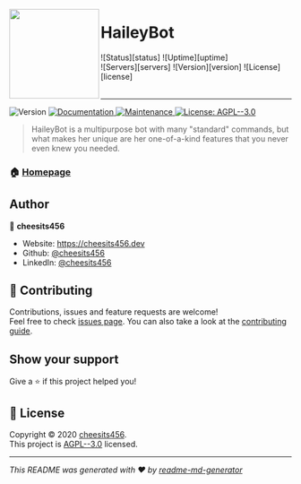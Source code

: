 <img src="https://www.haileybot.com/images/haileybot.png" align="left" height="160px"><h1>HaileyBot</h1>
  
![Status][status] ![Uptime][uptime]  
![Servers][servers] ![Version][version] ![License][license]  
<br>

---

<p>
  <img alt="Version" src="https://img.shields.io/badge/version-6.1.3-blue.svg?cacheSeconds=2592000" />
  <a href="https://docs.haileybot.com" target="_blank">
    <img alt="Documentation" src="https://img.shields.io/badge/documentation-yes-brightgreen.svg" />
  </a>
  <a href="https://github.com/cheesits456/haileybot/graphs/commit-activity" target="_blank">
    <img alt="Maintenance" src="https://img.shields.io/badge/Maintained%3F-yes-green.svg" />
  </a>
  <a href="https://github.com/cheesits456/haileybot/blob/master/LICENSE" target="_blank">
    <img alt="License: AGPL--3.0" src="https://img.shields.io/github/license/cheesits456/HaileyBot" />
  </a>
</p>

> HaileyBot is a multipurpose bot with many &#34;standard&#34; commands, but what makes her unique are her one-of-a-kind features that you never even knew you needed.

### 🏠 [Homepage](https://www.haileybot.com)

## Author

👤 **cheesits456**

* Website: https://cheesits456.dev
* Github: [@cheesits456](https://github.com/cheesits456)
* LinkedIn: [@cheesits456](https://linkedin.com/in/cheesits456)

## 🤝 Contributing

Contributions, issues and feature requests are welcome!<br />Feel free to check [issues page](https://github.com/cheesits456/haileybot/issues). You can also take a look at the [contributing guide](https://github.com/cheesits456/haileybot/blob/master/CONTRIBUTING.md).

## Show your support

Give a ⭐️ if this project helped you!

## 📝 License

Copyright © 2020 [cheesits456](https://github.com/cheesits456).<br />
This project is [AGPL--3.0](https://github.com/cheesits456/haileybot/blob/master/LICENSE) licensed.

***
_This README was generated with ❤️ by [readme-md-generator](https://github.com/kefranabg/readme-md-generator)_